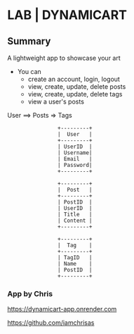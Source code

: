 # LAB | DYNAMICART

## Summary

A lightweight app to showcase your art

- You can
  - create an account, login, logout
  - view, create, update, delete posts
  - view, create, update, delete tags
  - view a user's posts

 User ==> Posts => Tags

                    +---------+ 
                    |  User   |
                    +---------+
                    | UserID  |
                    | Username|
                    | Email   |
                    | Password|
                    +---------+

                    +---------+
                    |  Post   |
                    +---------+
                    | PostID  |
                    | UserID  |
                    | Title   |
                    | Content |
                    +---------+

                    +---------+
                    |  Tag    |
                    +---------+
                    | TagID   |
                    | Name    |
                    | PostID  |
                    +---------+


### App by Chris

https://dynamicart-app.onrender.com

https://github.com/iamchrisas
